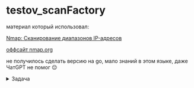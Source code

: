 # testov_scanFactory
материал который использовал:

[Nmap: Сканирование диапазонов IP-адресов](https://g-soft.info/articles/8219/nmap-skanirovanie-diapazonov-ip-adresov/)

[oффсайт nmap.org](https://nmap.org)

не получилось сделать версию на go, мало знаний в этом языке, даже ЧатGPT не помог 😔

<details>
  <summary>Задача</summary>

Написать cli-приложение на python, в которой будет реализована обертка вокруг сканера портов nmap, с использованием asyncio.
На вход питоновскому скрипту передаётся 2 файла:
1. Список из 10 произвольных IP-адресов
2. Список из 10 произвольных портов

Скрипт должен:
- Запустить сканирование nmap (с дефолтной конфигурацией, в которой nmap просканирует топ 1000 самых используемых портов на IP-адресе)
- Распарсить вывод nmap-a (определить, какие порты открыты, какие закрыты)
- Вывести в консоль результат в формате json. В результате должен быть указан:
а) список "открытых" портов на каждом хосте (которые nmap определил как "открытые");
б) список портов из файла (указанном на старте программы), которые оказались закрыты.

Код заливайте в репозиторий на гитхабе, и ссылку присылайте на почту info собака sf-cloud.ru
Ваши решения принимаем до конца дня 21.06.2023
</details>